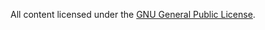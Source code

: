 All content licensed under the <a href="http://www.gnu.org/licenses/gpl.html">GNU General Public License</a>.